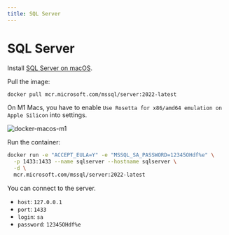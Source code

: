 ```yaml
---
title: SQL Server
---
```


# SQL Server

Install [SQL Server on macOS](https://docs.docker.com/desktop/install/mac-install/).

Pull the image:

```sh
docker pull mcr.microsoft.com/mssql/server:2022-latest
```

On M1 Macs, you have to enable `Use Rosetta for x86/amd64 emulation on Apple Silicon` into settings.

![docker-macos-m1](/docs/docker-macos-m1.jpg)

Run the container:

```sh
docker run -e "ACCEPT_EULA=Y" -e "MSSQL_SA_PASSWORD=12345OHdf%e" \
  -p 1433:1433 --name sqlserver --hostname sqlserver \
  -d \
  mcr.microsoft.com/mssql/server:2022-latest
```

You can connect to the server.

- `host`: `127.0.0.1`
- `port`: `1433`
- `login`: `sa`
- `password`: `12345OHdf%e`
